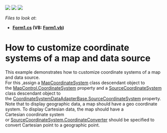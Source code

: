<!-- default badges list -->
![](https://img.shields.io/endpoint?url=https://codecentral.devexpress.com/api/v1/VersionRange/128576316/16.1.4%2B)
[![](https://img.shields.io/badge/Open_in_DevExpress_Support_Center-FF7200?style=flat-square&logo=DevExpress&logoColor=white)](https://supportcenter.devexpress.com/ticket/details/T202055)
[![](https://img.shields.io/badge/📖_How_to_use_DevExpress_Examples-e9f6fc?style=flat-square)](https://docs.devexpress.com/GeneralInformation/403183)
<!-- default badges end -->
<!-- default file list -->
*Files to look at*:

* **[Form1.cs](./CS/CoordinateSystems/Form1.cs) (VB: [Form1.vb](./VB/CoordinateSystems/Form1.vb))**
<!-- default file list end -->
# How to customize coordinate systems of a map and data source


<p>This example demonstrates how to customize coordinate systems of a map and data source.<br />For this ,assign a <a href="https://documentation.devexpress.com/#WindowsForms/clsDevExpressXtraMapMapCoordinateSystemtopic">MapCoordinateSystem</a> class descendant object to the <a href="https://documentation.devexpress.com/#WindowsForms/DevExpressXtraMapMapControl_CoordinateSystemtopic">MapControl.CoordinateSystem</a> property and a <a href="https://documentation.devexpress.com/#WindowsForms/clsDevExpressXtraMapSourceCoordinateSystemtopic">SourceCoordinateSystem</a> class descendant object to the <a href="https://documentation.devexpress.com/#WindowsForms/clsDevExpressXtraMapCoordinateSystemDataAdapterBasetopic">CoordinateSystemDataAdapterBase.SourceCoordinateSystem</a> property.<br />Note that to display geographic data, a map should have a geo coordinate system. To display Cartesian data, the map should have a Cartesian coordinate system or <a href="https://documentation.devexpress.com/#WindowsForms/DevExpressXtraMapSourceCoordinateSystem_CoordinateConvertertopic">SourceCoordinateSystem.CoordinateConverter</a> should be specified to convert Cartesian point to a geographic point.</p>

<br/>


